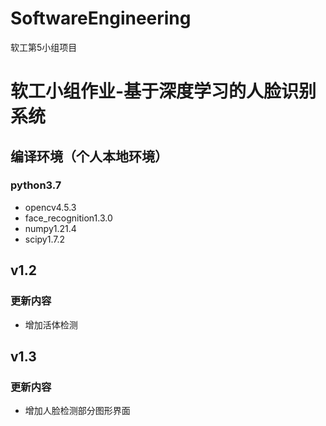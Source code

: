 # SoftwareEngineering
软工第5小组项目
# 软工小组作业-基于深度学习的人脸识别系统

## 编译环境（个人本地环境）

### python3.7

- opencv4.5.3
- face_recognition1.3.0
- numpy1.21.4
- scipy1.7.2



## v1.2

### 更新内容

- 增加活体检测

## v1.3

### 更新内容

- 增加人脸检测部分图形界面

